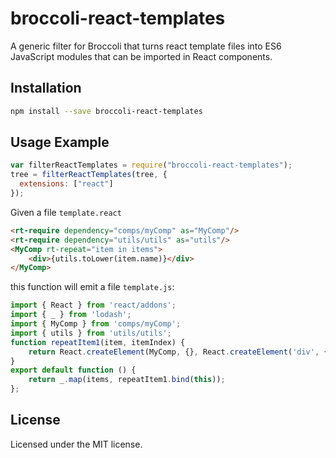 # broccoli-react-templates

A generic filter for Broccoli that turns react template files into ES6
JavaScript modules that can be imported in React components.

## Installation

```bash
npm install --save broccoli-react-templates
```

## Usage Example

```js
var filterReactTemplates = require("broccoli-react-templates");
tree = filterReactTemplates(tree, {
  extensions: ["react"]
});
```

Given a file `template.react`

```html
<rt-require dependency="comps/myComp" as="MyComp"/>
<rt-require dependency="utils/utils" as="utils"/>
<MyComp rt-repeat="item in items">
    <div>{utils.toLower(item.name)}</div>
</MyComp>
```

this function will emit a file `template.js`:

```js
import { React } from 'react/addons';
import { _ } from 'lodash';
import { MyComp } from 'comps/myComp';
import { utils } from 'utils/utils';
function repeatItem1(item, itemIndex) {
    return React.createElement(MyComp, {}, React.createElement('div', {}, utils.toLower(item.name)));
}
export default function () {
    return _.map(items, repeatItem1.bind(this));
};
```

## License

Licensed under the MIT license.